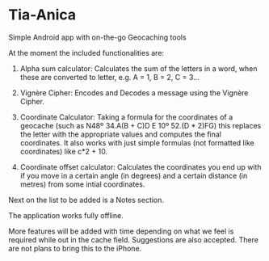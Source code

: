 # Tia-Anica
Simple Android app with on-the-go Geocaching tools

At the moment the included functionalities are:

1. Alpha sum calculator: Calculates the sum of the letters in a word, when these are converted to letter, e.g. A = 1, B = 2, C = 3...

2. Vignère Cipher: Encodes and Decodes a message using the Vignère Cipher.

3. Coordinate Calculator: Taking a formula for the coordinates of a geocache (such as N48º 34.A(B + C)D E 10º 52.(D * 2)FG) this replaces the letter with the appropriate values and computes the final coordinates. It also works with just simple formulas (not formatted like coordinates) like c*2 + 10.

4. Coordinate offset calculator: Calculates the coordinates you end up with if you move in a certain angle (in degrees) and a certain distance (in metres) from some intial coordinates.

Next on the list to be added is a Notes section.

The application works fully offline.

More features will be added with time depending on what we feel is required while out in the cache field. Suggestions are also accepted. There are not plans to bring this to the iPhone.
